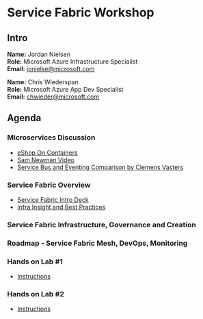 # Service Fabric Workshop

## Intro

**Name:** Jordan Nielsen  
**Role:** Microsoft Azure Infrastructure Specialist  
**Email:** jonielse@microsoft.com

**Name:** Chris Wiederspan  
**Role:** Microsoft Azure App Dev Specialist  
**Email:** chwieder@microsoft.com

## Agenda

### Microservices Discussion

* [eShop On Containers](https://github.com/dotnet-architecture/eShopOnContainers)
* [Sam Newman Video](https://youtu.be/PFQnNFe27kU)
* [Service Bus and Eventing Comparison by Clemens Vasters](https://azure.microsoft.com/en-us/blog/events-data-points-and-messages-choosing-the-right-azure-messaging-service-for-your-data/)

### Service Fabric Overview

* [Service Fabric Intro Deck](Service-Fabric-Roadshow.pptx)
* [Infra Insight and Best Practices](Infra-Insight-and-Best-Practices.pptx)

### Service Fabric Infrastructure, Governance and Creation

### Roadmap - Service Fabric Mesh, DevOps, Monitoring

### Hands on Lab #1

* [Instructions](/lab1/README.md)

### Hands on Lab #2

* [Instructions](/lab2/README.md)

